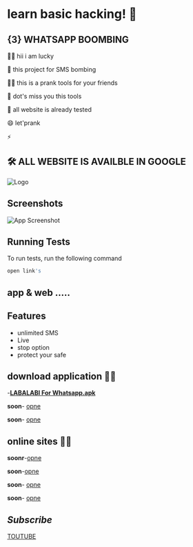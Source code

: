 
# learn basic hacking! 👋


## {3} WHATSAPP  BOOMBING 
👩‍💻 hii i am lucky  

🧠 this project for SMS bombing 

👯‍♀️  this  is a prank tools for your friends 

🤔 dot's miss you this tools 

💬 all website is already tested

😄 let'prank 

⚡️ 


## 🛠 ALL WEBSITE IS AVAILBLE IN GOOGLE 



![Logo](https://images.unsplash.com/photo-1562813733-b31f71025d54?q=80&w=1169&auto=format&fit=crop&ixlib=rb-4.0.3&ixid=M3wxMjA3fDB8MHxwaG90by1wYWdlfHx8fGVufDB8fHx8fA%3D%3D)


## Screenshots

![App Screenshot](......)


## Running Tests

To run tests, run the following command

```bash
open link's
```


## app & web .....

## Features

- unlimited SMS
- Live
- stop option
- protect your safe

## download application 👩‍💻
-[**LABALABI For Whatsapp.apk**](https://github.com/cyb3r-luckysant/hacking/blob/main/besic%20hacking/learn%20bombing/apk_/WhatsApp.apk)

**soon**- [opne](#)

**soon**- [opne](#) 

## online sites 👩‍💻

**soonr**-[opne](#)

**soon**-[opne](#)

**soon**- [opne](#)

**soon**- [opne](#) 




## *Subscribe*

[TOUTUBE](https://youtube.com/@mr_lucky_sant)
